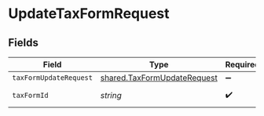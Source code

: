 # UpdateTaxFormRequest


## Fields

| Field                                                                             | Type                                                                              | Required                                                                          | Description                                                                       |
| --------------------------------------------------------------------------------- | --------------------------------------------------------------------------------- | --------------------------------------------------------------------------------- | --------------------------------------------------------------------------------- |
| `taxFormUpdateRequest`                                                            | [shared.TaxFormUpdateRequest](../../../sdk/models/shared/taxformupdaterequest.md) | :heavy_minus_sign:                                                                | N/A                                                                               |
| `taxFormId`                                                                       | *string*                                                                          | :heavy_check_mark:                                                                | Unique tax Form Id                                                                |